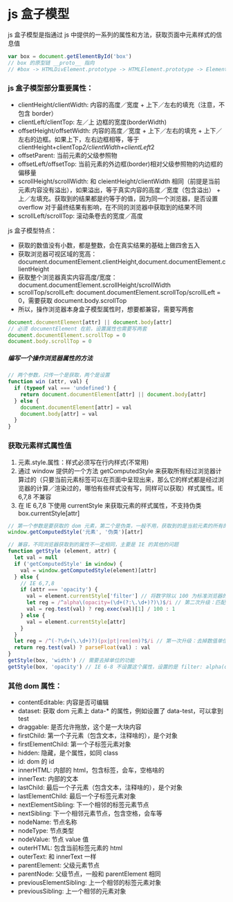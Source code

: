 # js 盒子模型

js 盒子模型是指通过 js 中提供的一系列的属性和方法，获取页面中元素样式的信息值

```js
var box = document.getElementById('box')
// box 的原型链 __proto__ 指向
// #box -> HTMLDivElement.prototype -> HTMLElement.prototype -> Element.prototype -> Node.prototype -> EventTarget.prototype -> Object.prototype
```

### js 盒子模型部分重要属性：

- clientHeight/clientWidth: 内容的高度／宽度 + 上下／左右的填充（注意，不包含 border）
- clientLeft/clientTop: 左／上 边框的宽度(borderWidth)
- offsetHeight/offsetWidth: 内容的高度／宽度 + 上下／左右的填充 + 上下／左右的边框。如果上下，左右边框相等，等于 clientHeight+clientTop*2/clientWidth+clientLeft*2
- offsetParent: 当前元素的父级参照物
- offsetLeft/offsetTop: 当前元素的外边框(border)相对父级参照物的内边框的偏移量
- scrollHeight/scrollWidth: 和 cleientHeight/clientWidth 相同（前提是当前元素内容没有溢出），如果溢出，等于真实内容的高度／宽度（包含溢出） + 上／左填充。获取到的结果都是约等于的值，因为同一个浏览器，是否设置 overflow 对于最终结果有影响，在不同的浏览器中获取到的结果不同
- scrollLeft/scrollTop: 滚动条卷去的宽度／高度

js 盒子模型特点：
- 获取的数值没有小数，都是整数，会在真实结果的基础上做四舍五入
- 获取浏览器可视区域的宽高：document.documentElement.clientHeight,document.documentElement.clientHeight
- 获取整个浏览器真实内容高度/宽度：document.documentElement.scrollHeight/scrollWidth
- scrollTop/scrollLeft: document.documentElement.scrollTop/scrollLeft = 0，需要获取 document.body.scrollTop
- 所以，操作浏览器本身盒子模型属性时，想要都兼容，需要写两套

```js
document.documentElement[attr] || document.body[attr]
// 必须 documentElement 在前，设置属性也需要写两套
document.documentElement.scrollTop = 0
document.body.scrollTop = 0
```

##### 编写一个操作浏览器属性的方法

```js
// 两个参数，只传一个是获取，两个是设置
function win (attr, val) {
  if (typeof val === 'undefined') {
    return document.documentElement[attr] || document.body[attr]
  } else {
    document.documentElement[attr] = val
    document.body[attr] = val
  }
}
```

### 获取元素样式属性值

1. 元素.style.属性：样式必须写在行内样式(不常用)
2. 通过 window 提供的一个方法 getComputedStyle 来获取所有经过浏览器计算过的（只要当前元素标签可以在页面中呈现出来，那么它的样式都是经过浏览器的计算／渲染过的，哪怕有些样式没有写，同样可以获取）样式属性。IE 6,7,8 不兼容
3. 在 IE 6,7,8 下使用 currentStyle 来获取元素的样式属性，不支持伪类 box.currentStyle[attr]

```js
// 第一个参数是要获取的 dom 元素，第二个是伪类，一般不用，获取到的是当前元素的所有的样式
window.getComputedStyle('元素', '伪类')[attr]

// 兼容，不同浏览器获取到的属性不一定相同，主要是 IE 的其他的问题
function getStyle (element, attr) {
  let val = null
  if ('getComputedStyle' in window) {
    val = window.getComputedStyle(element)[attr]
  } else {
    // IE 6,7,8
    if (attr === 'opacity') {
      val = element.currentStyle['filter'] // 将数字除以 100 为标准浏览器的 opacity
      let reg = /^alpha\(opacity=(\d+(?:\.\d+)?)\)$/i // 第二次升级：匹配 0-100 的整数或小数，将第一个分组捕获，?: 只匹配不捕获
      val = reg.test(val) ? reg.exec(val)[1] / 100 : 1
    } else {
      val = element.currentStyle[attr]
    }
  }
  let reg = /^(-?\d+(\.\d+)?)(px|pt|rem|em)?$/i // 第一次升级：去掉数值单位，数字开头px,pt等单位结尾的单个数值
  return reg.test(val) ? parseFloat(val) : val
}
getStyle(box, 'width') // 需要去掉单位的功能
getStyle(box, 'opacity') // IE 6-8 不设置这个属性，设置的是 filter: alpha(opacity=10)
```

### 其他 dom 属性：

- contentEditable: 内容是否可编辑
- dataset: 获取 dom 元素上 data-* 的属性，例如设置了 data-test，可以拿到 test
- draggable: 是否允许拖放，这个是一大块内容
- firstChild: 第一个子元素（包含文本，注释啥的），是个对象
- firstElementChild: 第一个子标签元素对象
- hidden: 隐藏，是个属性，如同 class
- id: dom 的 id
- innerHTML: 内部的 html，包含标签，会车，空格啥的
- innerText: 内部的文本
- lastChild: 最后一个子元素（包含文本，注释啥的），是个对象
- lastElementChild: 最后一个子标签元素对象
- nextElementSibling: 下一个相邻的标签元素节点
- nextSibling: 下一个相邻元素节点，包含空格，会车等
- nodeName: 节点名称
- nodeType: 节点类型
- nodeValue: 节点 value 值
- outerHTML: 包含当前标签元素的 html
- outerText: 和 innerText 一样
- parentElement: 父级元素节点
- parentNode: 父级节点，一般和 parentElement 相同
- previousElementSibling: 上一个相邻的标签元素对象
- previousSibling: 上一个相邻的元素对象
